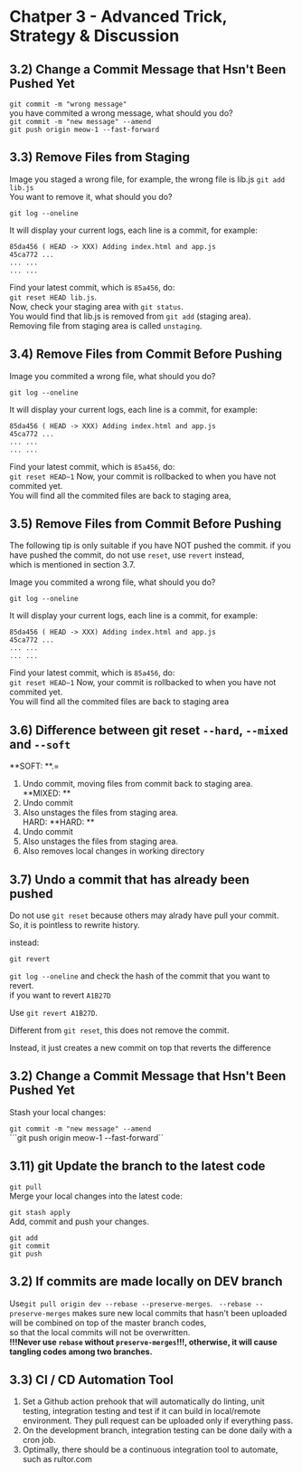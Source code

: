 # Chatper 3 - Advanced Trick, Strategy & Discussion

## 3.2) Change a Commit Message that Hsn't Been Pushed Yet 

```git commit -m "wrong message"```  
you have commited a wrong message, what should you do?  
```git commit -m "new message" --amend```   
```git push origin meow-1 --fast-forward```  


## 3.3) Remove Files from Staging

Image you staged a wrong file, for example, the wrong file is lib.js
```git add lib.js```   
You want to remove it, what should you do?  

```git log --oneline```   

It will display your current logs, each line is a commit, for example:  
```
85da456 ( HEAD -> XXX) Adding index.html and app.js
45ca772 ...
... ...
... ...
```
Find your latest commit, which is ```85a456```, do:  
```git reset HEAD lib.js```.  
Now, check your staging area with ```git status```.   
You would find that lib.js is removed from ```git add``` (staging area).  
Removing file from staging area is called ```unstaging```.  

## 3.4) Remove Files from Commit Before Pushing

Image you commited a wrong file, what should you do?  

```git log --oneline```   

It will display your current logs, each line is a commit, for example:  
```
85da456 ( HEAD -> XXX) Adding index.html and app.js
45ca772 ...
... ...
... ...
```
Find your latest commit, which is ```85a456```, do:  
```git reset HEAD~1```
Now, your commit is rollbacked to when you have not commited yet.  
You will find all the commited files are back to staging area,  



## 3.5) Remove Files from Commit Before Pushing

The following tip is only suitable if you have NOT pushed the commit.
if you have pushed the commit, do not use ```reset```, use ```revert``` instead,  
which is mentioned in section 3.7.

Image you commited a wrong file, what should you do?  

```git log --oneline```   

It will display your current logs, each line is a commit, for example:  
```
85da456 ( HEAD -> XXX) Adding index.html and app.js
45ca772 ...
... ...
... ...
```
Find your latest commit, which is ```85a456```, do:  
```git reset HEAD~1```
Now, your commit is rollbacked to when you have not commited yet.  
You will find all the commited files are back to staging area


## 3.6) Difference between git reset ```--hard```, ```--mixed``` and ```--soft```

**SOFT:  **.=  
1) Undo commit, moving files from commit back to staging area.  
**MIXED: **   
1) Undo commit
2) Also unstages the files from staging area.  
HARD: 
**HARD: **  
1) Undo commit
2) Also unstages the files from staging area. 
3) Also removes local changes in working directory 


## 3.7) Undo a commit that has already been pushed

Do not use ```git reset``` because others may alrady have pull your commit.  
So, it is pointless to rewrite history.   

instead:   

```git revert```

```git log --oneline``` and check the hash of the
commit that you want to revert.   
if you want to revert ```A1B27D```

Use ```git revert A1B27D```.

Different from ```git reset```, this does not remove the commit.

Instead, it just creates a new commit on top that reverts the difference




## 3.2) Change a Commit Message that Hsn't Been Pushed Yet 

Stash your local changes:  

```git commit -m "new message" --amend```   
```git push origin meow-1 --fast-forward``


## 3.11) git Update the branch to the latest code  

```git pull```    
Merge your local changes into the latest code:  

```git stash apply```  
Add, commit and push your changes. 
```
git add
git commit
git push
```  
## 3.2) If commits are made locally on DEV branch

Use```git pull origin dev --rebase --preserve-merges```. 
``` --rebase --preserve-merges``` makes sure new local commits that hasn&#39;t been uploaded will be combined on top of the master branch codes,   
 so that the local commits will not be overwritten.   
**!!!Never use ```rebase``` without ```preserve-merges```!!!, otherwise, it will cause tangling codes among two branches.**



## 3.3) CI / CD Automation Tool
1. Set a Github action prehook that will automatically do linting, unit testing, integration testing and test if it can build in local/remote environment. They pull request can be uploaded only if everything pass.   
2. On the development branch, integration testing can be done daily with a cron job.
3. Optimally, there should be a continuous integration tool to automate, such as rultor.com
